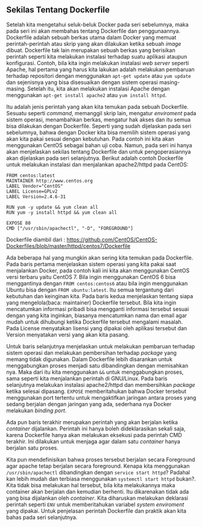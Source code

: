 ## Sekilas Tentang Dockerfile

Setelah kita mengetahui seluk-beluk Docker pada seri sebelumnya, maka pada seri ini akan membahas tentang Dockerfile dan penggunaannya. Dockerfile adalah sebuah berkas utama dalam Docker yang memuat perintah-perintah atau skrip yang akan dilakukan ketika sebuah _image_ dibuat. Dockerfile tak lain merupakan sebuah berkas yang berisikan perintah seperti kita melakukan instalasi terhadap suatu aplikasi ataupun konfigurasi. Contoh, bila kita ingin melakukan instalasi _web server_ seperti Apache, hal pertama yang harus kita lakukan adalah melakukan pembaruan terhadap repositori dengan menggunakan `apt-get update` atau `yum update` dan sejenisnya yang bisa disesuaikan dengan sistem operasi masing-masing. Setelah itu, kita akan melakukan instalasi Apache dengan menggunakan `apt-get install apache2` atau `yum install httpd`.

Itu adalah jenis perintah yang akan kita temukan pada sebuah Dockerfile. Sesuatu seperti _command_, memanggil skrip lain, mengatur _enviroment_ pada sistem operasi, menambahkan berkas, mengatur hak akses dan itu semua bisa dilakukan dengan Dockerfile. Seperti yang sudah dijelaskan pada seri sebelumnya, bahwa dengan Docker kita bisa memilih sistem operasi yang akan kita pakai sesuai dengan kebutuhan. Pada contoh ini kita akan menggunakan CentOS sebagai bahan uji coba. Namun, pada seri ini hanya akan menjelaskan sekilas tentang Dockerfile dan untuk pengoperasiannya akan dijelaskan pada seri selanjutnya. Berikut adalah contoh Dockerfile untuk melakukan instalasi dan menjalankan apache2/httpd pada CentOS:

```
FROM centos:latest
MAINTAINER http://www.centos.org
LABEL Vendor="CentOS"
LABEL License=GPLv2
LABEL Version=2.4.6-31

RUN yum -y update && yum clean all
RUN yum -y install httpd && yum clean all

EXPOSE 80
CMD ["/usr/sbin/apachectl", "-D", "FOREGROUND"]
```
Dockerfile diambil dari : https://github.com/CentOS/CentOS-Dockerfiles/blob/master/httpd/centos7/Dockerfile

Ada beberapa hal yang mungkin akan sering kita temukan pada Dockerfile. Pada baris pertama menjelaskan sistem operasi yang kita pakai saat menjalankan Docker, pada contoh kali ini kita akan menggunakan CentOS versi terbaru yaitu CentOS 7. Bila ingin menggunakan CentOS 6 bisa menggantinya dengan `FROM centos:centos6` atau bila ingin menggunakan Ubuntu bisa dengan `FROM ubuntu:latest`. Itu semua tergantung dari kebutuhan dan keinginan kita. Pada baris kedua menjelaskan tentang siapa yang mengelola(baca: maintainer) Dockerfile tersebut. Bila kita ingin mencatumkan informasi pribadi bisa mengganti informasi tersebut sesuai dengan yang kita inginkan, biasanya mencatumkan nama dan email agar mudah untuk dihubungi ketika Dockerfile tersebut mengalami masalah. Pada License menyatakan lisensi yang dipakai oleh aplikasi tersebut dan Version menyatakan versi yang akan kita pasang.

Untuk baris selanjutnya menjelaskan untuk melakukan pembaruan terhadap sistem operasi dan melakukan pembersihan terhadap _package_ yang memang tidak digunakan. Dalam Dockerfile lebih disarankan untuk menggabungkan proses menjadi satu dibandingkan dengan memisahkan nya. Maka dari itu kita menggunakan `&&` untuk menggabungkan proses, sama seperti kita menjalankan perintah di GNU/Linux. Pada baris selanjutnya melakukan instalasi apache2/httpd dan membersihkan _package_ ketika selesai dipasang. `EXPOSE` memberitahukan bahwa Docker tersebut menggunakan port tertentu untuk mengaktifkan jaringan antara proses yang sedang berjalan dengan jaringan yang ada, sederhana nya Docker melakukan _binding port_.

Ada pun baris terakhir merupakan perintah yang akan berjalan ketika _container_ dijalankan. Perintah ini hanya boleh dideklarasikan sekali saja, karena Dockerfile hanya akan melakukan eksekusi pada perintah CMD terakhir. Ini dilakukan untuk menjaga agar dalam satu _container_ hanya berjalan satu proses.

Kita pun mendefinisikan bahwa proses tersebut berjalan secara Foreground agar apache tetap berjalan secara foreground. Kenapa kita menggunakan `/usr/sbin/apachectl` dibandingkan dengan `service start httpd`? Padahal kan lebih mudah dan terbiasa menggunakan `systemctl start httpd` bukan?. Kita tidak bisa melakukan hal tersebut, bila kita melakukannya maka container akan berjalan dan kemudian berhenti. Itu dikarenakan tidak ada yang bisa dijalankan oleh _container_. Kita diharuskan melakukan deklarasi perintah seperti `ENV` untuk memberitahukan variabel _system enviroment_ yang dipakai. Untuk penjelasan perintah Dockerfile dan praktik akan kita bahas pada seri selanjutnya.
